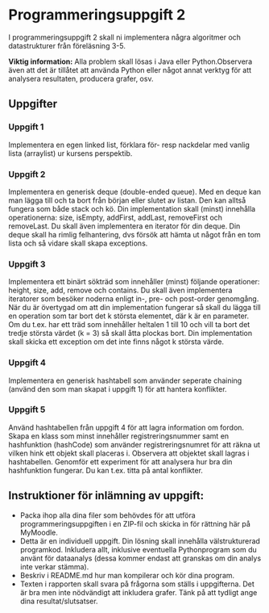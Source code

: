
# Programmeringsuppgift 2

I programmeringsuppgift 2 skall ni implementera några algoritmer och datastrukturer från föreläsning 3-5.

**Viktig information:**
Alla problem skall lösas i Java eller Python.Observera även att det är tillåtet att använda Python eller något annat verktyg för att analysera resultaten, producera grafer, osv.

## Uppgifter

### Uppgift 1

Implementera en egen linked list, förklara för- resp nackdelar med vanlig lista (arraylist) ur kursens perspektib.

### Uppgift 2

Implementera en generisk deque (double-ended queue). Med en deque kan man lägga till och ta bort från början eller slutet av listan. Den kan alltså fungera som både stack och kö. Din implementation skall (minst) innehålla operationerna: size, isEmpty, addFirst, addLast, removeFirst och removeLast. Du skall även implementera en iterator för din deque. Din deque skall ha rimlig felhantering, dvs försök att hämta ut något från en tom lista och så vidare skall skapa exceptions.

### Uppgift 3

Implementera ett binärt sökträd som innehåller (minst) följande operationer: height, size, add, remove och contains. Du skall även implementera iteratorer som besöker noderna enligt in-, pre- och post-order genomgång. När du är övertygad om att din implementation fungerar så skall du lägga till en operation som tar bort det k största elementet, där k är en parameter. Om du t.ex. har ett träd som innehåller heltalen 1 till 10 och vill ta bort det tredje största värdet (k = 3) så skall åtta plockas bort. Din implementation skall skicka ett exception om det inte finns något k största värde.

### Uppgift 4

Implementera en generisk hashtabell som använder seperate chaining (använd den som man skapat i uppgift 1) för att hantera konflikter.

### Uppgift 5

Använd hashtabellen från uppgift 4 för att lagra information om fordon. Skapa en klass som minst innehåller registreringsnummer samt en hashfunktion (hashCode) som använder registreringsnumret för att räkna ut vilken hink ett objekt skall placeras i. Observera att objektet skall lagras i hashtabellen. Genomför ett experiment för att analysera hur bra din hashfunktion fungerar. Du kan t.ex. titta på antal konflikter.

## Instruktioner för inlämning av uppgift:

- Packa ihop alla dina filer som behövdes för att utföra programmeringsuppgiften i en ZIP-fil och skicka in för rättning här på MyMoodle.
- Detta är en individuell uppgift. Din lösning skall innehålla välstrukturerad programkod. Inkludera allt, inklusive eventuella Pythonprogram som du använt för dataanalys (dessa kommer endast att granskas om din analys inte verkar stämma).
- Beskriv i README.md hur man kompilerar och kör dina program.
- Texten i rapporten skall svara på frågorna som ställs i uppgifterna. Det är bra men inte nödvändigt att inkludera grafer. Tänk på att tydligt ange dina resultat/slutsatser.

